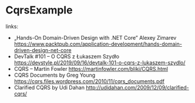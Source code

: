 # CqrsExample

links:
- „Hands-On Domain-Driven Design with .NET Core” Alexey Zimarev https://www.packtpub.com/application-development/hands-domain-driven-design-net-core
- DevTalk #101 – O CQRS z Łukaszem Szydło https://devstyle.pl/2019/09/16/devtalk-101-o-cqrs-z-lukaszem-szydlo/
- CQRS – Martin Fowler https://martinfowler.com/bliki/CQRS.html
- CQRS Documents by Greg Young https://cqrs.files.wordpress.com/2010/11/cqrs_documents.pdf
- Clarified CQRS by Udi Dahan http://udidahan.com/2009/12/09/clarified-cqrs/
